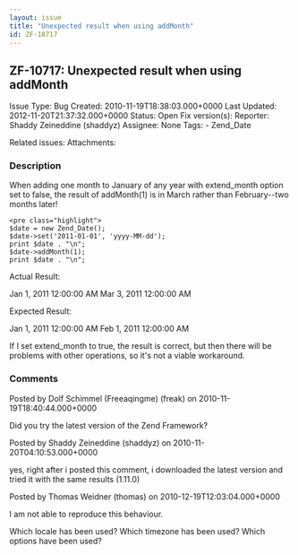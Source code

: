 ```yaml
---
layout: issue
title: "Unexpected result when using addMonth"
id: ZF-10717
---
```


ZF-10717: Unexpected result when using addMonth
-----------------------------------------------

 Issue Type: Bug Created: 2010-11-19T18:38:03.000+0000 Last Updated: 2012-11-20T21:37:32.000+0000 Status: Open Fix version(s): 
 Reporter:  Shaddy Zeineddine (shaddyz)  Assignee:  None  Tags: - Zend\_Date
 
 Related issues: 
 Attachments: 
### Description

When adding one month to January of any year with extend\_month option set to false, the result of addMonth(1) is in March rather than February--two months later!

 
    <pre class="highlight">
    $date = new Zend_Date();
    $date->set('2011-01-01', 'yyyy-MM-dd');
    print $date . "\n";
    $date->addMonth(1);
    print $date . "\n";


Actual Result:

Jan 1, 2011 12:00:00 AM Mar 3, 2011 12:00:00 AM

Expected Result:

Jan 1, 2011 12:00:00 AM Feb 1, 2011 12:00:00 AM

If I set extend\_month to true, the result is correct, but then there will be problems with other operations, so it's not a viable workaround.

 

 

### Comments

Posted by Dolf Schimmel (Freeaqingme) (freak) on 2010-11-19T18:40:44.000+0000

Did you try the latest version of the Zend Framework?

 

 

Posted by Shaddy Zeineddine (shaddyz) on 2010-11-20T04:10:53.000+0000

yes, right after i posted this comment, i downloaded the latest version and tried it with the same results (1.11.0)

 

 

Posted by Thomas Weidner (thomas) on 2010-12-19T12:03:04.000+0000

I am not able to reproduce this behaviour.

Which locale has been used? Which timezone has been used? Which options have been used?

 

 